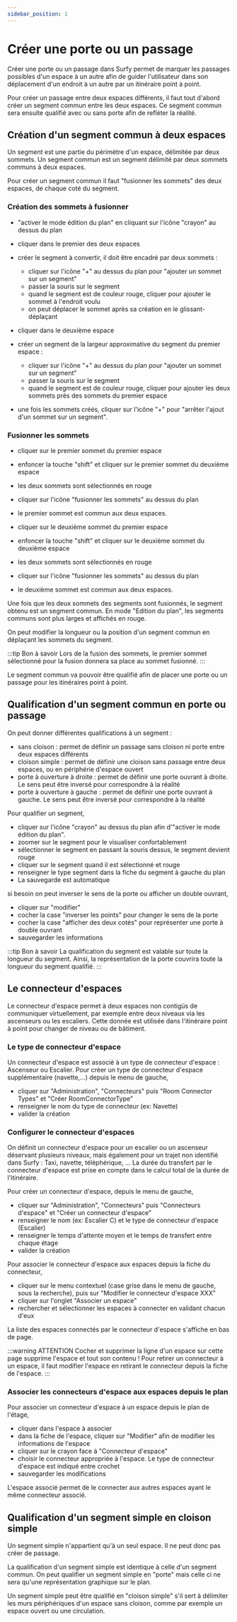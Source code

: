 ```yaml
---
sidebar_position: 1
---
```


# Créer une porte ou un passage

Créer une porte ou un passage dans Surfy permet de marquer les passages possibles d'un espace à un autre afin de guider l'utilisateur dans son déplacement d'un endroit à un autre par un itinéraire point à point.

Pour créer un passage entre deux espaces différents, il faut tout d'abord créer un segment commun entre les deux espaces.
Ce segment commun sera ensuite qualifié avec ou sans porte afin de refléter la réalité.


## Création d'un segment commun à deux espaces
    
Un segment est une partie du périmètre d'un espace, délimitée par deux sommets.
Un segment commun est un segment délimité par deux sommets communs à deux espaces.

<Youtube code="iior39hytfk"/>


Pour créer un segment commun il faut "fusionner les sommets" des deux espaces, de chaque coté du segment.

### Création des sommets à fusionner

-   "activer le mode édition du plan" en cliquant sur l'icône "crayon" au dessus du plan

-   cliquer dans le premier des deux espaces
-   créer le segment à convertir, il doit être encadré par deux sommets :
    -   cliquer sur l'icône "+" au dessus du plan pour "ajouter un sommet sur un segment"
    -   passer la souris sur le segment
    -   quand le segment est de couleur rouge, cliquer pour ajouter le sommet à l'endroit voulu
    -   on peut déplacer le sommet après sa création en le glissant-déplaçant

-   cliquer dans le deuxième espace
-   créer un segment de la largeur approximative du segment du premier espace :
    -   cliquer sur l'icône "+" au dessus du plan pour "ajouter un sommet sur un segment"
    -   passer la souris sur le segment
    -   quand le segment est de couleur rouge, cliquer pour ajouter les deux sommets près des sommets du premier espace

-   une fois les sommets créés, cliquer sur l'icône "+" pour "arrêter l'ajout d'un sommet sur un segment".


### Fusionner les sommets

-   cliquer sur le premier sommet du premier espace
-   enfoncer la touche "shift" et cliquer sur le premier sommet du deuxième espace
-   les deux sommets sont sélectionnés en rouge
-   cliquer sur l'icône "fusionner les sommets" au dessus du plan
-   le premier sommet est commun aux deux espaces.

-   cliquer sur le deuxième sommet du premier espace
-   enfoncer la touche "shift" et cliquer sur le deuxième sommet du deuxième espace
-   les deux sommets sont sélectionnés en rouge
-   cliquer sur l'icône "fusionner les sommets" au dessus du plan
-   le deuxième sommet est commun aux deux espaces.

Une fois que les deux sommets des segments sont fusionnés, le segment obtenu est un segment commun.
En mode "Edition du plan", les segments communs sont plus larges et affichés en rouge.

On peut modifier la longueur ou la position d'un segment commun en déplaçant les sommets du segment.

:::tip Bon à savoir
Lors de la fusion des sommets, le premier sommet sélectionné pour la fusion donnera sa place au sommet fusionné.
:::

 Le segment commun va pouvoir être qualifié afin de placer une porte ou un passage pour les itinéraires point à point.


## Qualification d'un segment commun en porte ou passage

On peut donner différentes qualifications à un segment :

-   sans cloison : permet de définir un passage sans cloison ni porte entre deux espaces différents
-   cloison simple : permet de définir une cloison sans passage entre deux espaces, ou en périphérie d'espace ouvert
-   porte à ouverture à droite : permet de définir une porte ouvrant à droite. Le sens peut être inversé pour correspondre à la réalité
-   porte à ouverture à gauche : permet de définir une porte ouvrant à gauche. Le sens peut être inversé pour correspondre à la réalité


Pour qualifier un segment,

-   cliquer sur l'icône "crayon" au dessus du plan afin d'"activer le mode édition du plan".
-   zoomer sur le segment pour le visualiser confortablement
-   sélectionner le segment en passant la souris dessus, le segment devient rouge
-   cliquer sur le segment quand il est sélectionné et rouge
-   renseigner le type segment dans la fiche du segment à gauche du plan
-   La sauvegarde est automatique


si besoin on peut inverser le sens de la porte ou afficher un double ouvrant,

-   cliquer sur "modifier"
-   cocher la case "inverser les points" pour changer le sens de la porte
-   cocher la case "afficher des deux cotés" pour représenter une porte à double ouvrant
-   sauvegarder les informations

:::tip Bon à savoir
La qualification du segment est valable sur toute la longueur du segment.
Ainsi, la représentation de la porte couvrira toute la longueur du segment qualifié.
:::


## Le connecteur d'espaces

Le connecteur d'espace permet à deux espaces non contigüs de communiquer virtuellement, par exemple entre deux niveaux via les ascenseurs ou les escaliers. Cette donnée est utilisée dans l'itinéraire point à point pour changer de niveau ou de bâtiment.

### Le type de connecteur d'espace 

Un connecteur d'espace est associé à un type de connecteur d'espace : Ascenseur ou Escalier.
Pour créer un type de connecteur d'espace supplémentaire (navette,...) depuis le menu de gauche,

-   cliquer sur "Administration", "Connecteurs" puis "Room Connector Types" et "Créer RoomConnectorType"
-   renseigner le nom du type de connecteur (ex: Navette)
-   valider la création

### Configurer le connecteur d'espaces

On définit un connecteur d'espace pour un escalier ou un ascenseur déservant plusieurs niveaux, mais également pour un trajet non identifié dans Surfy : Taxi, navette, téléphérique, ...
La durée du transfert par le connecteur d'espace est prise en compte dans le calcul total de la durée de l'itinéraire.

Pour créer un connecteur d'espace, depuis le menu de gauche,

-   cliquer sur "Administration", "Connecteurs" puis "Connecteurs d'espace" et "Créer un connecteur d'espace"
-   renseigner le nom (ex: Escalier C) et le type de connecteur d'espace (Escalier)
-   renseigner le temps d'attente moyen et le temps de transfert entre chaque étage
-   valider la création

Pour associer le connecteur d'espace aux espaces depuis la fiche du connecteur,

-   cliquer sur le menu contextuel (case grise dans le menu de gauche, sous la recherche), puis sur "Modifier le connecteur d'espace XXX"
-   cliquer sur l'onglet "Associer un espace"
-   rechercher et sélectionner les espaces à connecter en validant chacun d'eux

La liste des espaces connectés par le connecteur d'espace s'affiche en bas de page.

:::warning ATTENTION
Cocher et supprimer la ligne d'un espace sur cette page supprime l'espace et tout son contenu !
Pour retirer un connecteur à un espace, il faut modifier l'espace en retirant le connecteur depuis la fiche de l'espace.
:::

### Associer les connecteurs d'espace aux espaces depuis le plan

Pour associer un connecteur d'espace à un espace depuis le plan de l'étage,

-   cliquer dans l'espace à associer
-   dans la fiche de l'espace, cliquer sur "Modifier" afin de modifier les informations de l'espace
-   cliquer sur le crayon face à "Connecteur d'espace"
-   choisir le connecteur appropriée à l'espace. Le type de connecteur d'espace est indiqué entre crochet
-   sauvegarder les modifications

L'espace associé permet de le connecter aux autres espaces ayant le même connecteur associé.

## Qualification d'un segment simple en cloison simple

Un segment simple n'appartient qu'à un seul espace. Il ne peut donc pas créer de passage.

La qualification d'un segment simple est identique à celle d'un segment commun.
On peut qualifier un segment simple en "porte" mais celle ci ne sera qu'une représentation graphique sur le plan.

Un segment simple peut être qualifié en "cloison simple" s'il sert à délimiter les murs périphériques d'un espace sans cloison, comme par exemple un espace ouvert ou une circulation.
